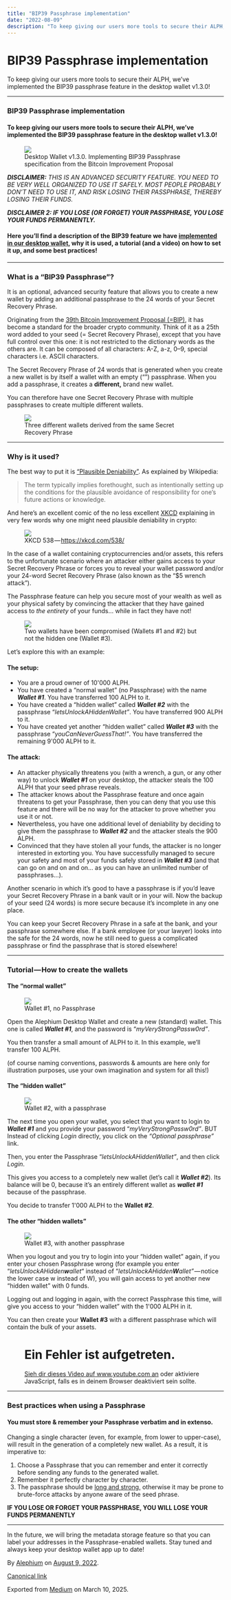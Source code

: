 ```yaml
---
title: "BIP39 Passphrase implementation"
date: "2022-08-09"
description: "To keep giving our users more tools to secure their ALPH, we’ve implemented the BIP39 passphrase feature in the desktop wallet v1.3.0!"
---
```


<div>

# BIP39 Passphrase implementation

</div>

<div class="section p-summary" field="subtitle">

To keep giving our users more tools to secure their ALPH, we’ve implemented the BIP39 passphrase feature in the desktop wallet v1.3.0!

</div>

<div class="section e-content" field="body">

<div id="9ce6" class="section section section--body section--first">

<div class="section-divider">

------------------------------------------------------------------------

</div>

<div class="section-content">

<div class="section-inner sectionLayout--insetColumn">

### BIP39 Passphrase implementation

#### To keep giving our users more tools to secure their ALPH, we’ve implemented the BIP39 passphrase feature in the desktop wallet v1.3.0!

<figure id="4e45" class="graf graf--figure graf-after--h4">
<img src="https://cdn-images-1.medium.com/max/800/0*6IncMm2ok_TT0dYc" class="graf-image" data-image-id="0*6IncMm2ok_TT0dYc" data-width="768" data-height="432" data-is-featured="true" />
<figcaption>Desktop Wallet v1.3.0. Implementing BIP39 Passphrase specification from the Bitcoin Improvement Proposal</figcaption>
</figure>

***DISCLAIMER:*** *THIS IS AN ADVANCED SECURITY FEATURE. YOU NEED TO BE VERY WELL ORGANIZED TO USE IT SAFELY. MOST PEOPLE PROBABLY DON’T NEED TO USE IT, AND RISK LOSING THEIR PASSPHRASE, THEREBY LOSING THEIR FUNDS.*

***DISCLAIMER 2: IF YOU LOSE (OR FORGET) YOUR PASSPHRASE, YOU LOSE YOUR FUNDS PERMANENTLY.***

#### Here you’ll find a description of the BIP39 feature **we have** <a href="https://github.com/alephium/desktop-wallet/releases/latest/" class="markup--anchor markup--h4-anchor" data-href="https://github.com/alephium/desktop-wallet/releases/latest/" rel="noopener" target="_blank"><strong>implemented in our desktop wallet</strong>,</a> why it is used, a tutorial (and a video) on how to set it up, and some best practices!

</div>

</div>

</div>

<div id="e733" class="section section section--body">

<div class="section-divider">

------------------------------------------------------------------------

</div>

<div class="section-content">

<div class="section-inner sectionLayout--insetColumn">

### What is a “BIP39 Passphrase”?

It is an optional, advanced security feature that allows you to create a new wallet by adding an additional passphrase to the 24 words of your Secret Recovery Phrase.

Originating from the <a href="https://github.com/bitcoin/bips/blob/master/bip-0039.mediawiki" class="markup--anchor markup--p-anchor" data-href="https://github.com/bitcoin/bips/blob/master/bip-0039.mediawiki" rel="noopener" target="_blank">39th Bitcoin Improvement Proposal (=BIP)</a>, it has become a standard for the broader crypto community. Think of it as a 25th word added to your seed (= Secret Recovery Phrase), except that you have full control over this one: it is not restricted to the dictionary words as the others are. It can be composed of all characters: A-Z, a-z, 0–9, special characters i.e. ASCII characters.

The Secret Recovery Phrase of 24 words that is generated when you create a new wallet is by itself a wallet with an empty (“”) passphrase. When you add a passphrase, it creates a **different,** brand new wallet.

You can therefore have one Secret Recovery Phrase with multiple passphrases to create multiple different wallets.

<figure id="22fa" class="graf graf--figure graf-after--p graf--trailing">
<img src="https://cdn-images-1.medium.com/max/800/0*qdpOElF_lCcBtrO7" class="graf-image" data-image-id="0*qdpOElF_lCcBtrO7" data-width="1161" data-height="569" />
<figcaption>Three different wallets derived from the same Secret Recovery Phrase</figcaption>
</figure>

</div>

</div>

</div>

<div id="2a07" class="section section section--body">

<div class="section-divider">

------------------------------------------------------------------------

</div>

<div class="section-content">

<div class="section-inner sectionLayout--insetColumn">

### Why is it used?

The best way to put it is <a href="https://en.wikipedia.org/wiki/Plausible_deniability" class="markup--anchor markup--p-anchor" data-href="https://en.wikipedia.org/wiki/Plausible_deniability" rel="noopener" target="_blank">“Plausible Deniability”</a>. As explained by Wikipedia:

> The term typically implies forethought, such as intentionally setting up the conditions for the plausible avoidance of responsibility for one’s future actions or knowledge.

And here’s an excellent comic of the no less excellent <a href="https://xkcd.com" class="markup--anchor markup--p-anchor" data-href="https://xkcd.com" rel="noopener" target="_blank">XKCD</a> explaining in very few words why one might need plausible deniability in crypto:

<figure id="8248" class="graf graf--figure graf-after--p">
<img src="https://cdn-images-1.medium.com/max/800/0*w6lGms1-xxDgHQ2d" class="graf-image" data-image-id="0*w6lGms1-xxDgHQ2d" data-width="448" data-height="274" />
<figcaption>XKCD 538 — <a href="https://xkcd.com/538/" class="markup--anchor markup--figure-anchor" data-href="https://xkcd.com/538/" rel="nofollow noopener" target="_blank">https://xkcd.com/538/</a></figcaption>
</figure>

In the case of a wallet containing cryptocurrencies and/or assets, this refers to the unfortunate scenario where an attacker either gains access to your Secret Recovery Phrase or forces you to reveal your wallet password and/or your 24-word Secret Recovery Phrase (also known as the “\$5 wrench attack”).

The Passphrase feature can help you secure most of your wealth as well as your physical safety by convincing the attacker that they have gained access to *the entirety* of your funds… while in fact they have not!

<figure id="7d42" class="graf graf--figure graf-after--p">
<img src="https://cdn-images-1.medium.com/max/800/0*LrHuZaRl-iyAMxW6" class="graf-image" data-image-id="0*LrHuZaRl-iyAMxW6" data-width="1024" data-height="553" />
<figcaption>Two wallets have been compromised (Wallets #1 and #2) but not the hidden one (Wallet #3).</figcaption>
</figure>

Let’s explore this with an example:

#### The setup:

- <span id="65a9">You are a proud owner of 10'000 ALPH.</span>
- <span id="1788">You have created a “normal wallet” (no Passphrase) with the name ***Wallet \#1***. You have transferred 100 ALPH to it.</span>
- <span id="1bba">You have created a “hidden wallet” called ***Wallet \#2*** with the passphrase “*letsUnlockAHiddenWallet”*. You have transferred 900 ALPH to it.</span>
- <span id="99e1">You have created yet another “hidden wallet” called ***Wallet \#3*** with the passphrase “*youCanNeverGuessThat!”*. You have transferred the remaining 9'000 ALPH to it.</span>

#### The attack:

- <span id="46a6">An attacker physically threatens you (with a wrench, a gun, or any other way) to unlock ***Wallet \#1*** on your desktop, the attacker steals the 100 ALPH that your seed phrase reveals.</span>
- <span id="218b">The attacker knows about the Passphrase feature and once again threatens to get your Passphrase, then you can deny that you use this feature and there will be no way for the attacker to prove whether you use it or not.</span>
- <span id="65b2">Nevertheless, you have one additional level of deniability by deciding to give them the passphrase to ***Wallet \#2*** and the attacker steals the 900 ALPH.</span>
- <span id="f1f9">Convinced that they have stolen all your funds, the attacker is no longer interested in extorting you. You have successfully managed to secure your safety and most of your funds safely stored in ***Wallet \#3*** (and that can go on and on and on… as you can have an unlimited number of passphrases…).</span>

Another scenario in which it’s good to have a passphrase is if you’d leave your Secret Recovery Phrase in a bank vault or in your will. Now the backup of your seed (24 words) is more secure because it’s incomplete in any one place.

You can keep your Secret Recovery Phrase in a safe at the bank, and your passphrase somewhere else. If a bank employee (or your lawyer) looks into the safe for the 24 words, now he still need to guess a complicated passphrase or find the passphrase that is stored elsewhere!

</div>

</div>

</div>

<div id="ac53" class="section section section--body">

<div class="section-divider">

------------------------------------------------------------------------

</div>

<div class="section-content">

<div class="section-inner sectionLayout--insetColumn">

### Tutorial — How to create the wallets

#### The “normal wallet”

<figure id="ba63" class="graf graf--figure graf-after--h4">
<img src="https://cdn-images-1.medium.com/max/800/0*mDJ7GLQPKOTzXf_a" class="graf-image" data-image-id="0*mDJ7GLQPKOTzXf_a" data-width="539" data-height="229" />
<figcaption>Wallet #1, no Passphrase</figcaption>
</figure>

Open the Alephium Desktop Wallet and create a new (standard) wallet. This one is called ***Wallet \#1***, and the password is “*myVeryStrongPassw0rd”*.

You then transfer a small amount of ALPH to it. In this example, we’ll transfer 100 ALPH.

(of course naming conventions, passwords & amounts are here only for illustration purposes, use your own imagination and system for all this!)

#### The “hidden wallet”

<figure id="c360" class="graf graf--figure graf-after--h4">
<img src="https://cdn-images-1.medium.com/max/800/0*7XA_NOjgHZNdB58T" class="graf-image" data-image-id="0*7XA_NOjgHZNdB58T" data-width="539" data-height="290" />
<figcaption>Wallet #2, with a passphrase</figcaption>
</figure>

The next time you open your wallet, you select that you want to login to ***Wallet \#1*** and you provide your password “*myVeryStrongPassw0rd”*. BUT Instead of clicking *Login* directly, you click on the *“Optional passphrase”* link.

Then, you enter the Passphrase “*letsUnlockAHiddenWallet”*, and then click *Login*.

This gives you access to a completely new wallet (let’s call it ***Wallet \#2***). Its balance will be 0, because it’s an entirely different wallet as ***wallet \#1*** because of the passphrase.

You decide to transfer 1'000 ALPH to the **Wallet \#2**.

#### The other “hidden wallets”

<figure id="bf25" class="graf graf--figure graf-after--h4">
<img src="https://cdn-images-1.medium.com/max/800/0*VE7J2FCehK7CruMd" class="graf-image" data-image-id="0*VE7J2FCehK7CruMd" data-width="539" data-height="290" />
<figcaption>Wallet #3, with another passphrase</figcaption>
</figure>

When you logout and you try to login into your “hidden wallet” again, if you enter your chosen Passphrase wrong (for example you enter “*letsUnlockAHidden****w****allet*“ instead of “*letsUnlockAHidden****W****allet”* — notice the lower case w instead of W), you will gain access to yet another new “hidden wallet” with 0 funds.

Logging out and logging in again, with the correct Passphrase this time, will give you access to your “hidden wallet” with the 1'000 ALPH in it.

You can then create your **Wallet \#3** with a different passphrase which will contain the bulk of your assets.

<figure id="bce0" class="graf graf--figure graf--iframe graf-after--p graf--trailing">
<div class="iframe">
<div id="player">

</div>
<div class="player-unavailable">
<h1 id="ein-fehler-ist-aufgetreten." class="message">Ein Fehler ist aufgetreten.</h1>
<div class="submessage">
<a href="https://www.youtube.com/watch?v=a1nK9pYfKcQ" target="_blank">Sieh dir dieses Video auf www.youtube.com an</a> oder aktiviere JavaScript, falls es in deinem Browser deaktiviert sein sollte.
</div>
</div>
</div>
</figure>

</div>

</div>

</div>

<div id="93d0" class="section section section--body">

<div class="section-divider">

------------------------------------------------------------------------

</div>

<div class="section-content">

<div class="section-inner sectionLayout--insetColumn">

### Best practices when using a Passphrase

#### **You must store & remember your Passphrase verbatim and in extenso.**

Changing a single character (even, for example, from lower to upper-case), will result in the generation of a completely new wallet. As a result, it is imperative to:

1.  <span id="19a4">Choose a Passphrase that you can remember and enter it correctly before sending any funds to the generated wallet.</span>
2.  <span id="c75e">Remember it perfectly character by character.</span>
3.  <span id="d8bd">The passphrase should be <a href="https://apvhyngqeo.cloudimg.io/v7/https://allsafeit.com/wp-content/uploads/2021/07/Social-Media-Brute-Force-Password-Attacks-sq.png?w=800&amp;h=800&amp;org_if_sml=1" class="markup--anchor markup--li-anchor" data-href="https://apvhyngqeo.cloudimg.io/v7/https://allsafeit.com/wp-content/uploads/2021/07/Social-Media-Brute-Force-Password-Attacks-sq.png?w=800&amp;h=800&amp;org_if_sml=1" rel="noopener" target="_blank">long and strong,</a> otherwise it may be prone to brute-force attacks by anyone aware of the seed phrase.</span>

**IF YOU LOSE OR FORGET YOUR PASSPHRASE, YOU WILL LOSE YOUR FUNDS PERMANENTLY**

</div>

</div>

</div>

<div id="9028" class="section section section--body section--last">

<div class="section-divider">

------------------------------------------------------------------------

</div>

<div class="section-content">

<div class="section-inner sectionLayout--insetColumn">

In the future, we will bring the metadata storage feature so that you can label your addresses in the Passphrase-enabled wallets. Stay tuned and always keep your desktop wallet app up to date!

</div>

</div>

</div>

</div>

By <a href="https://medium.com/@alephium" class="p-author h-card">Alephium</a> on [August 9, 2022](https://medium.com/p/f87adecd6f59).

<a href="https://medium.com/@alephium/bip39-passphrase-implementation-f87adecd6f59" class="p-canonical">Canonical link</a>

Exported from [Medium](https://medium.com) on March 10, 2025.
